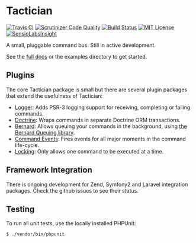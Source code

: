 # Tactician

[![Travis CI](https://api.travis-ci.org/thephpleague/tactician.svg?branch=master)](https://travis-ci.org/thephpleague/tactician)
[![Scrutinizer Code Quality](https://scrutinizer-ci.com/g/thephpleague/tactician/badges/quality-score.png?b=master)](https://scrutinizer-ci.com/g/thephpleague/tactician/?branch=master)
[![Build Status](https://scrutinizer-ci.com/g/thephpleague/tactician/badges/build.png?b=master)](https://scrutinizer-ci.com/g/thephpleague/tactician/build-status/master)
[![MIT License](https://img.shields.io/badge/license-MIT-brightgreen.svg)](https://github.com/thephpleague/tactician/blob/master/LICENSE)
[![SensioLabsInsight](https://insight.sensiolabs.com/projects/54275a78-bc70-4bb3-9ac4-4eee700c6a1c/small.png)](https://insight.sensiolabs.com/projects/54275a78-bc70-4bb3-9ac4-4eee700c6a1c)

A small, pluggable command bus. Still in active development.

See the [full docs](http://tactician.thephpleague.com) or the examples directory to get started.

## Plugins
The core Tactician package is small but there are several plugin packages that extend the usefulness of Tactician:

- [Logger](https://github.com/thephpleague/tactician-logger): Adds PSR-3 logging support for receiving, completing or failing commands.
- [Doctrine](https://github.com/thephpleague/tactician-doctrine): Wraps commands in separate Doctrine ORM transactions.
- [Bernard](https://github.com/thephpleague/tactician-bernard): Allows queuing your commands in the background, using [the Bernard Queuing library](https://github.com/bernardphp/bernard).
- [Command Events](https://github.com/thephpleague/tactician-command-events): Fires events for all major moments in the command life-cycle.
- [Locking](http://tactician.thephpleague.com/plugins/locking-middleware/): Only allows one command to be executed at a time.

## Framework Integration
There is ongoing development for Zend, Symfony2 and Laravel integration packages. Check the github issues to see their status.

## Testing
To run all unit tests, use the locally installed PHPUnit:

~~~
$ ./vendor/bin/phpunit
~~~

